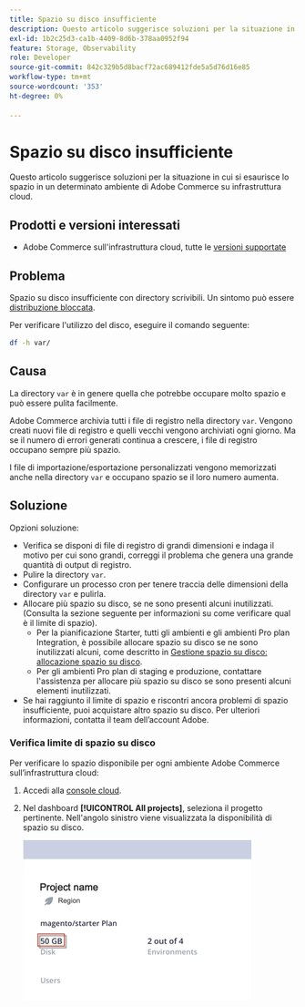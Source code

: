 ```yaml
---
title: Spazio su disco insufficiente
description: Questo articolo suggerisce soluzioni per la situazione in cui si esaurisce lo spazio in un determinato ambiente di Adobe Commerce su infrastruttura cloud.
exl-id: 1b2c25d3-ca1b-4409-8d6b-378aa0952f94
feature: Storage, Observability
role: Developer
source-git-commit: 842c329b5d8bacf72ac689412fde5a5d76d16e85
workflow-type: tm+mt
source-wordcount: '353'
ht-degree: 0%

---
```


# Spazio su disco insufficiente

Questo articolo suggerisce soluzioni per la situazione in cui si esaurisce lo spazio in un determinato ambiente di Adobe Commerce su infrastruttura cloud.

## Prodotti e versioni interessati

* Adobe Commerce sull&#39;infrastruttura cloud, tutte le [versioni supportate](https://magento.com/sites/default/files/magento-software-lifecycle-policy.pdf)

## Problema

Spazio su disco insufficiente con directory scrivibili. Un sintomo può essere [distribuzione bloccata](https://experienceleague.adobe.com/it/docs/experience-cloud-kcs/kbarticles/ka-26878).

Per verificare l&#39;utilizzo del disco, eseguire il comando seguente:

```bash
df -h var/
```

## Causa

La directory `var` è in genere quella che potrebbe occupare molto spazio e può essere pulita facilmente.

Adobe Commerce archivia tutti i file di registro nella directory `var`. Vengono creati nuovi file di registro e quelli vecchi vengono archiviati ogni giorno. Ma se il numero di errori generati continua a crescere, i file di registro occupano sempre più spazio.

I file di importazione/esportazione personalizzati vengono memorizzati anche nella directory `var` e occupano spazio se il loro numero aumenta.

## Soluzione

Opzioni soluzione:

* Verifica se disponi di file di registro di grandi dimensioni e indaga il motivo per cui sono grandi, correggi il problema che genera una grande quantità di output di registro.
* Pulire la directory `var`.
* Configurare un processo cron per tenere traccia delle dimensioni della directory `var` e pulirla.
* Allocare più spazio su disco, se ne sono presenti alcuni inutilizzati. (Consulta la sezione seguente per informazioni su come verificare qual è il limite di spazio).
   * Per la pianificazione Starter, tutti gli ambienti e gli ambienti Pro plan Integration, è possibile allocare spazio su disco se ne sono inutilizzati alcuni, come descritto in [Gestione spazio su disco: allocazione spazio su disco](https://experienceleague.adobe.com/it/docs/commerce-cloud-service/user-guide/develop/storage/manage-disk-space#application-disk-space).
   * Per gli ambienti Pro plan di staging e produzione, contattare l&#39;assistenza per allocare più spazio su disco se sono presenti alcuni elementi inutilizzati.
* Se hai raggiunto il limite di spazio e riscontri ancora problemi di spazio insufficiente, puoi acquistare altro spazio su disco. Per ulteriori informazioni, contatta il team dell’account Adobe.

### Verifica limite di spazio su disco

Per verificare lo spazio disponibile per ogni ambiente Adobe Commerce sull’infrastruttura cloud:

1. Accedi alla [console cloud](https://console.adobecommerce.com).
1. Nel dashboard **[!UICONTROL All projects]**, seleziona il progetto pertinente. Nell&#39;angolo sinistro viene visualizzata la disponibilità di spazio su disco.

   ![spazio_progetto.png](/help/troubleshooting/miscellaneous/assets/project_space.png)
